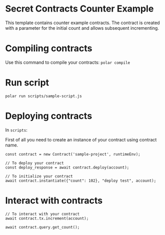 # Secret Contracts Counter Example

This template contains counter example contracts.
The contract is created with a parameter for the initial count and allows subsequent incrementing.

# Compiling contracts

Use this command to compile your contracts: 
`polar compile`

# Run script

`polar run scripts/sample-script.js`

# Deploying contracts

In `scripts`:

First of all you need to create an instance of your contract using contract name.
```
const contract = new Contract('sample-project', runtimeEnv);

// To deploy your contract
const deploy_response = await contract.deploy(account);

// To initialize your contract
await contract.instantiate({"count": 102}, "deploy test", account);
```

# Interact with contracts

```
// To interact with your contract
await contract.tx.increment(account);

await contract.query.get_count();
```

